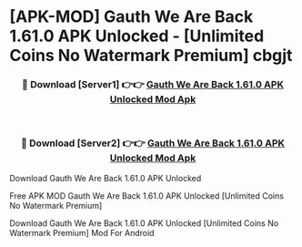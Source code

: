 # [APK-MOD] Gauth  We Are Back 1.61.0 APK Unlocked - [Unlimited Coins No Watermark Premium] cbgjt



<div align="center">
<h3>🔴 Download [Server1] 👉👉 <a href="https://momento.my/?title=Gauth__We_Are_Back_1.61.0_APK_Unlocked">Gauth  We Are Back 1.61.0 APK Unlocked Mod Apk</a></h3><br>

<h3>🔴 Download [Server2] 👉👉 <a href="https://momento.my/?title=Gauth__We_Are_Back_1.61.0_APK_Unlocked">Gauth  We Are Back 1.61.0 APK Unlocked Mod Apk</a></h3>
</div>



Download Gauth  We Are Back 1.61.0 APK Unlocked 

Free APK MOD Gauth  We Are Back 1.61.0 APK Unlocked [Unlimited Coins No Watermark Premium]

Download Gauth  We Are Back 1.61.0 APK Unlocked [Unlimited Coins No Watermark Premium] Mod For Android
